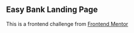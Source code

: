 ## Easy Bank Landing Page

This is a frontend challenge from [Frontend Mentor](https://www.frontendmentor.io/challenges)